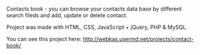 
Contacts book - you can browse your contacts data base by different search fileds and add, update or delete contact.

Project was made with HTML, CSS, JavaScript + jQuery, PHP & MySQL.

You can see this project here: http://webkas.usermd.net/projects/contact-book/